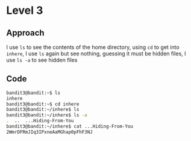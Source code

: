 # Level 3
## Approach
I use `ls` to see the contents of the home directory, using `cd` to get into `inhere`, I use `ls` again but see nothing, guessing it must be hidden files, I use `ls -a` to see hidden files
## Code
```bash
bandit3@bandit:~$ ls
inhere
bandit3@bandit:~$ cd inhere
bandit3@bandit:~/inhere$ ls
bandit3@bandit:~/inhere$ ls -a
.  ..  ...Hiding-From-You
bandit3@bandit:~/inhere$ cat ...Hiding-From-You
2WmrDFRmJIq3IPxneAaMGhap0pFhF3NJ
```
